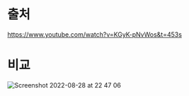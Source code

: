 # 출처
https://www.youtube.com/watch?v=KGyK-pNvWos&t=453s
# 비교
![Screenshot 2022-08-28 at 22 47 06](https://user-images.githubusercontent.com/95357946/187077085-de1512bf-b2ca-4767-9850-24cd644cfca5.JPG)


